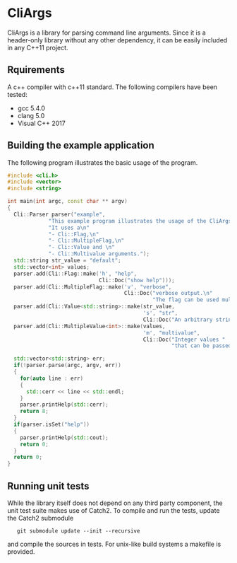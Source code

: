 # CliArgs
CliArgs is a library for parsing command line arguments.
Since it is a header-only library without any other dependency, it can be easily
included in any C++11 project.

## Rquirements
A c++ compiler with c++11 standard. The following compilers have been tested:
* gcc 5.4.0
* clang 5.0
* Visual C++ 2017

## Building the example application
The following program illustrates the basic usage of the program.
```cpp
#include <cli.h>
#include <vector>
#include <string>

int main(int argc, const char ** argv)
{
  Cli::Parser parser("example",
		     "This example program illustrates the usage of the CliArgs library.\n"
		     "It uses a\n"
		     "- Cli::Flag,\n"
		     "- Cli::MultipleFlag,\n"
		     "- Cli::Value and \n"
		     "- Cli::Multivalue arguments.");
  std::string str_value = "default";
  std::vector<int> values;
  parser.add(Cli::Flag::make('h', "help",
                             Cli::Doc("show help")));
  parser.add(Cli::MultipleFlag::make('v', "verbose",
                                     Cli::Doc("verbose output.\n"
                                              "The flag can be used multiple times to increase verbosity")));
  parser.add(Cli::Value<std::string>::make(str_value,
                                           's', "str",
                                           Cli::Doc("An arbitrary string value.")));
  parser.add(Cli::MultipleValue<int>::make(values,
                                           'm', "multivalue",
                                           Cli::Doc("Integer values "
                                                    "that can be passed multiple times")));

  std::vector<std::string> err;
  if(!parser.parse(argc, argv, err))
  {
    for(auto line : err)
    {
      std::cerr << line << std::endl;
    }
    parser.printHelp(std::cerr);
    return 8;
  }
  if(parser.isSet("help"))
  {
    parser.printHelp(std::cout);
    return 0;
  }
  return 0;
}

```
## Running unit tests
While the library itself does not depend on any third party component, the unit test
suite makes use of Catch2. To compile and run the tests, update the Catch2 submodule
```
   git submodule update --init --recursive
```
and compile the sources in tests. For unix-like build systems a makefile is provided.


